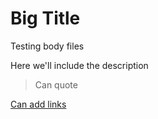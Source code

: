 # Big Title
Testing body files

Here we'll include the description

> Can quote

[Can add links](https://github.com/techmatters/serverless/pull/385)
